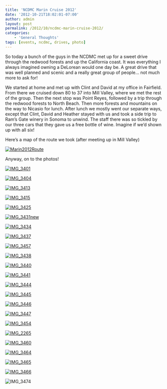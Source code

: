 ```yaml
---
title: 'NCDMC Marin Cruise 2012'
date: '2012-10-21T18:02:01-07:00'
author: admin
layout: post
permalink: /2012/10/ncdmc-marin-cruise-2012/
categories:
    - 'General Thoughts'
tags: [events, ncdmc, drives, photo]
---
```


So today a bunch of the guys in the NCDMC met up for a sweet drive through the redwood forests and up the California coast. It was everything I always imagined owning a DeLorean would one day be. A great drive that was well planned and scenic and a really great group of people… not much more to ask for!

We started at home and met up with Clint and David at my office in Fairfield. From there we cruised down 80 to 37 into Mill Valley, where we met the rest of the group. Then the next stop was Point Reyes, followed by a trip through the redwood forests to North Beach. Then more forests and mountains on the way to Nicasio for lunch. After lunch we mostly went our separate ways, except that Clint, David and Heather stayed with us and took a side trip to Ram’s Gate winery in Sonoma to unwind. The staff there was so tickled by our three cars that they gave us a free bottle of wine. Imagine if we’d shown up with all six!

Here’s a map of the route we took (after meeting up in Mill Valley)

[![](/assets/images/2012/10/Marin2012Route.jpg "Marin2012Route")](/assets/images/2012/10/Marin2012Route.jpg)

Anyway, on to the photos!

[![](/assets/images/2012/10/IMG_3401-300x225.jpg "IMG_3401")](/assets/images/2012/10/IMG_3401.jpg)

[![](/assets/images/2012/10/IMG_3404-300x225.jpg "IMG_3404")](/assets/images/2012/10/IMG_3404.jpg)

[![](/assets/images/2012/10/IMG_3413-300x225.jpg "IMG_3413")](/assets/images/2012/10/IMG_3413.jpg)

[![](/assets/images/2012/10/IMG_3415-300x225.jpg "IMG_3415")](/assets/images/2012/10/IMG_3415.jpg)

[![](/assets/images/2012/10/IMG_3425-300x225.jpg "IMG_3425")](/assets/images/2012/10/IMG_3425.jpg)

[![](/assets/images/2012/10/IMG_3431new-225x300.jpg "IMG_3431new")](/assets/images/2012/10/IMG_3431new.jpg)

[![](/assets/images/2012/10/IMG_3434-300x225.jpg "IMG_3434")](/assets/images/2012/10/IMG_3434.jpg)

[![](/assets/images/2012/10/IMG_3437-300x225.jpg "IMG_3437")](/assets/images/2012/10/IMG_3437.jpg)

[![](/assets/images/2012/10/IMG_3457-300x225.jpg "IMG_3457")](/assets/images/2012/10/IMG_3457.jpg)

[![](/assets/images/2012/10/IMG_3438-300x225.jpg "IMG_3438")](/assets/images/2012/10/IMG_3438.jpg)

[![](/assets/images/2012/10/IMG_3440-300x225.jpg "IMG_3440")](/assets/images/2012/10/IMG_3440.jpg)

[![](/assets/images/2012/10/IMG_3441-300x225.jpg "IMG_3441")](/assets/images/2012/10/IMG_3441.jpg)

[![](/assets/images/2012/10/IMG_3444-300x225.jpg "IMG_3444")](/assets/images/2012/10/IMG_3444.jpg)

[![](/assets/images/2012/10/IMG_3445-300x225.jpg "IMG_3445")](/assets/images/2012/10/IMG_3445.jpg)

[![](/assets/images/2012/10/IMG_3446-300x225.jpg "IMG_3446")](/assets/images/2012/10/IMG_3446.jpg)

[![](/assets/images/2012/10/IMG_3447-300x225.jpg "IMG_3447")](/assets/images/2012/10/IMG_3447.jpg)

[![](/assets/images/2012/10/IMG_3454-300x225.jpg "IMG_3454")](/assets/images/2012/10/IMG_3454.jpg)

[![](/assets/images/2012/10/IMG_2265-300x225.jpg "IMG_2265")](/assets/images/2012/10/IMG_2265.jpg)

[![](/assets/images/2012/10/IMG_3460-300x225.jpg "IMG_3460")](/assets/images/2012/10/IMG_3460.jpg)

[![](/assets/images/2012/10/IMG_3464-300x225.jpg "IMG_3464")](/assets/images/2012/10/IMG_3464.jpg)

[![](/assets/images/2012/10/IMG_3465-300x225.jpg "IMG_3465")](/assets/images/2012/10/IMG_3465.jpg)

[![](/assets/images/2012/10/IMG_3466-300x225.jpg "IMG_3466")](/assets/images/2012/10/IMG_3466.jpg)

![](/assets/images/2012/10/IMG_3474-300x225.jpg "IMG_3474")